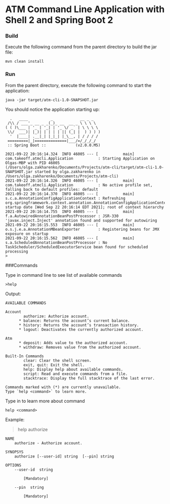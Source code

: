 ATM Command Line Application with Shell 2 and Spring Boot 2
===========================================================

### Build
Execute the following command from the parent directory to build the jar file:
```
mvn clean install
```

### Run
From the parent directory, execute the following command to start the application:
```
java -jar target/atm-cli-1.0-SNAPSHOT.jar
```
You should notice the application starting up:
```
  .   ____          _            __ _ _
 /\\ / ___'_ __ _ _(_)_ __  __ _ \ \ \ \
( ( )\___ | '_ | '_| | '_ \/ _` | \ \ \ \
 \\/  ___)| |_)| | | | | || (_| |  ) ) ) )
  '  |____| .__|_| |_|_| |_\__, | / / / /
 =========|_|==============|___/=/_/_/_/
 :: Spring Boot ::             (v2.0.0.M5)

2021-09-22 20:16:14.324  INFO 46005 --- [           main] com.takeoff.atmcli.Application           : Starting Application on Olgas-MBP with PID 46005 (/Users/olga.zakharenko/Documents/Projects/atm-cli/target/atm-cli-1.0-SNAPSHOT.jar started by olga.zakharenko in /Users/olga.zakharenko/Documents/Projects/atm-cli)
2021-09-22 20:16:14.326  INFO 46005 --- [           main] com.takeoff.atmcli.Application           : No active profile set, falling back to default profiles: default
2021-09-22 20:16:14.370  INFO 46005 --- [           main] s.c.a.AnnotationConfigApplicationContext : Refreshing org.springframework.context.annotation.AnnotationConfigApplicationContext@35851384: startup date [Wed Sep 22 20:16:14 EDT 2021]; root of context hierarchy
2021-09-22 20:16:14.755  INFO 46005 --- [           main] f.a.AutowiredAnnotationBeanPostProcessor : JSR-330 'javax.inject.Inject' annotation found and supported for autowiring
2021-09-22 20:16:15.553  INFO 46005 --- [           main] o.s.j.e.a.AnnotationMBeanExporter        : Registering beans for JMX exposure on startup
2021-09-22 20:16:15.562  INFO 46005 --- [           main] s.a.ScheduledAnnotationBeanPostProcessor : No TaskScheduler/ScheduledExecutorService bean found for scheduled processing
>
```
###Commands

Type in command line to see list of available commands
```
>help
```
Output:
```
AVAILABLE COMMANDS

Account
        authorize: Authorize account.
      * balance: Returns the account’s current balance.
      * history: Returns the account’s transaction history.
      * logout: Deactivates the currently authorized account.

Atm
      * deposit: Adds value to the authorized account.
      * withdraw: Removes value from the authorized account.

Built-In Commands
        clear: Clear the shell screen.
        exit, quit: Exit the shell.
        help: Display help about available commands.
        script: Read and execute commands from a file.
        stacktrace: Display the full stacktrace of the last error.

Commands marked with (*) are currently unavailable.
Type `help <command>` to learn more.
```

Type in to learn more about command 
```
help <command>
```
Example:

>help authorize


```
NAME
	authorize - Authorize account.

SYNOPSYS
	authorize [--user-id] string  [--pin] string  

OPTIONS
	--user-id  string
		
		[Mandatory]

	--pin  string
		
		[Mandatory]
```
